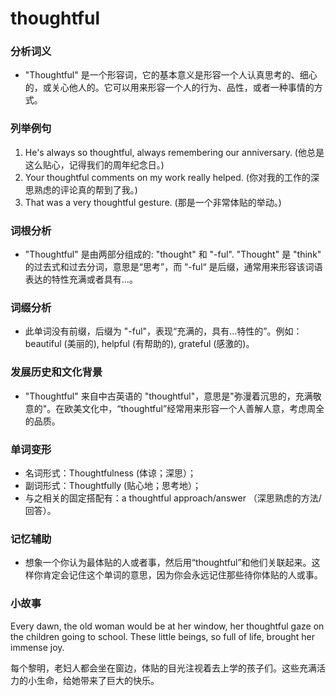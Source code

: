 # thoughtful

### 分析词义

  

*   "Thoughtful" 是一个形容词，它的基本意义是形容一个人认真思考的、细心的，或关心他人的。它可以用来形容一个人的行为、品性，或者一种事情的方式。

  

### 列举例句

  

1.  He's always so thoughtful, always remembering our anniversary. (他总是这么贴心，记得我们的周年纪念日。)
2.  Your thoughtful comments on my work really helped. (你对我的工作的深思熟虑的评论真的帮到了我。)
3.  That was a very thoughtful gesture. (那是一个非常体贴的举动。)

  

### 词根分析

  

*   "Thoughtful" 是由两部分组成的: "thought" 和 "-ful". "Thought" 是 "think" 的过去式和过去分词，意思是“思考”，而 “-ful“ 是后缀，通常用来形容该词语表达的特性充满或者具有...。

  

### 词缀分析

  

*   此单词没有前缀，后缀为 "-ful"，表现“充满的，具有...特性的”。例如：beautiful (美丽的), helpful (有帮助的), grateful (感激的)。

  

### 发展历史和文化背景

  

*   "Thoughtful" 来自中古英语的 "thoughtful"，意思是"弥漫着沉思的，充满敬意的"。在欧美文化中，“thoughtful”经常用来形容一个人善解人意，考虑周全的品质。

  

### 单词变形

  

*   名词形式：Thoughtfulness (体谅；深思）；
*   副词形式：Thoughtfully (贴心地；思考地）；
*   与之相关的固定搭配有：a thoughtful approach/answer （深思熟虑的方法/回答）。

  

### 记忆辅助

  

*   想象一个你认为最体贴的人或者事，然后用“thoughtful”和他们关联起来。这样你肯定会记住这个单词的意思，因为你会永远记住那些待你体贴的人或事。

  

### 小故事

  

Every dawn, the old woman would be at her window, her thoughtful gaze on the children going to school. These little beings, so full of life, brought her immense joy.

  

每个黎明，老妇人都会坐在窗边，体贴的目光注视着去上学的孩子们。这些充满活力的小生命，给她带来了巨大的快乐。
